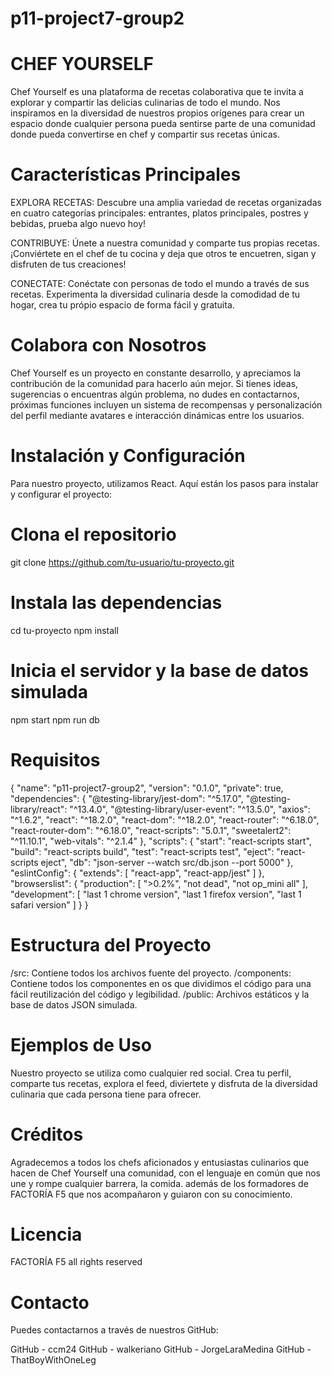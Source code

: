 
# p11-project7-group2

# CHEF YOURSELF

Chef Yourself es una plataforma de recetas colaborativa que te invita a explorar y compartir las delicias culinarias de todo el mundo. Nos inspiramos en la diversidad de nuestros 
propios orígenes para crear un espacio donde cualquier persona pueda sentirse parte de una comunidad donde pueda convertirse en chef y compartir sus recetas únicas.

# Características Principales

EXPLORA RECETAS: Descubre una amplia variedad de recetas organizadas en cuatro categorías principales: entrantes, platos principales, postres y bebidas, prueba algo nuevo hoy!

CONTRIBUYE: Únete a nuestra comunidad y comparte tus propias recetas. ¡Conviértete en el chef de tu cocina y deja que otros te encuetren, sigan y disfruten de tus creaciones!

CONECTATE: Conéctate con personas de todo el mundo a través de sus recetas. Experimenta la diversidad culinaria desde la comodidad de tu hogar, crea tu própio espacio de forma 
fácil y gratuita.

# Colabora con Nosotros
Chef Yourself es un proyecto en constante desarrollo, y apreciamos la contribución de la comunidad para hacerlo aún mejor. Si tienes ideas, sugerencias o encuentras algún problema, 
no dudes en contactarnos, próximas funciones incluyen un sistema de recompensas y personalización del perfil mediante avatares e interacción dinámicas entre los usuarios.

# Instalación y Configuración
Para nuestro proyecto, utilizamos React. Aquí están los pasos para instalar y configurar el proyecto:

# Clona el repositorio
git clone https://github.com/tu-usuario/tu-proyecto.git

# Instala las dependencias
cd tu-proyecto
npm install

# Inicia el servidor y la base de datos simulada
npm start
npm run db


# Requisitos

{
  "name": "p11-project7-group2",
  "version": "0.1.0",
  "private": true,
  "dependencies": {
    "@testing-library/jest-dom": "^5.17.0",
    "@testing-library/react": "^13.4.0",
    "@testing-library/user-event": "^13.5.0",
    "axios": "^1.6.2",
    "react": "^18.2.0",
    "react-dom": "^18.2.0",
    "react-router": "^6.18.0",
    "react-router-dom": "^6.18.0",
    "react-scripts": "5.0.1",
    "sweetalert2": "^11.10.1",
    "web-vitals": "^2.1.4"
  },
  "scripts": {
    "start": "react-scripts start",
    "build": "react-scripts build",
    "test": "react-scripts test",
    "eject": "react-scripts eject",
    "db": "json-server --watch src/db.json --port 5000"
  },
  "eslintConfig": {
    "extends": [
      "react-app",
      "react-app/jest"    ]
},
  "browserslist": {
    "production": [
      ">0.2%",
      "not dead",
      "not op_mini all"    ],
    "development": [
      "last 1 chrome version",
      "last 1 firefox version",
      "last 1 safari version"    ]
  }
}

# Estructura del Proyecto
/src: Contiene todos los archivos fuente del proyecto.
/components: Contiene todos los componentes en os que dividimos el código para una fácil reutilización del código y legibilidad.
/public: Archivos estáticos y la base de datos JSON simulada.


# Ejemplos de Uso
Nuestro proyecto se utiliza como cualquier red social. Crea tu perfil, comparte tus recetas, explora el feed, diviertete y disfruta de la diversidad culinaria que cada persona 
tiene para ofrecer.

# Créditos
Agradecemos a todos los chefs aficionados y entusiastas culinarios que hacen de Chef Yourself una comunidad, con el lenguaje en común que nos une y rompe cualquier barrera, la comida.
además de los formadores de FACTORÍA F5 que nos acompañaron y guiaron con su conocimiento.

# Licencia
FACTORÍA F5 all rights reserved

# Contacto
Puedes contactarnos a través de nuestros GitHub:

GitHub - ccm24
GitHub - walkeriano
GitHub - JorgeLaraMedina
GitHub - ThatBoyWithOneLeg